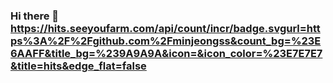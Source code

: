 ### Hi there 👋https://hits.seeyoufarm.com/api/count/incr/badge.svgurl=https%3A%2F%2Fgithub.com%2Fminjeongss&count_bg=%23E6AAFF&title_bg=%239A9A9A&icon=&icon_color=%23E7E7E7&title=hits&edge_flat=false
<!--
**minjeongss/minjeongss** is a ✨ _special_ ✨ repository because its `README.md` (this file) appears on your GitHub profile.

Here are some ideas to get you started:

- 🔭 I’m currently working on ...
- 🌱 I’m currently learning ...
- 👯 I’m looking to collaborate on ...
- 🤔 I’m looking for help with ...
- 💬 Ask me about ...
- 📫 How to reach me: ...
- 😄 Pronouns: ...
- ⚡ Fun fact: ...
-->
